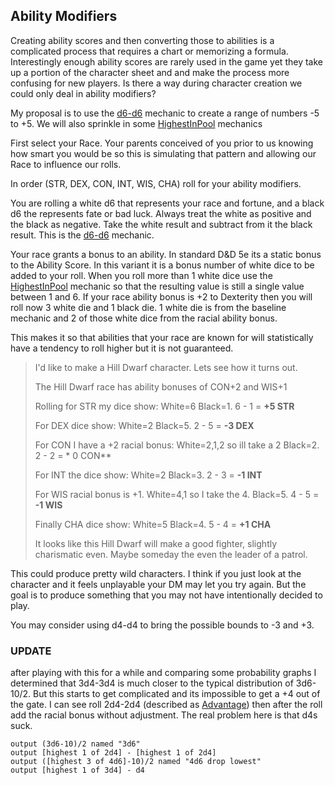 ## Ability Modifiers

Creating ability scores and then converting those to abilities is a complicated process that requires a chart or memorizing a formula. Interestingly enough ability scores are rarely used in the game yet they take up a portion of the character sheet and and make the process more confusing for new players. Is there a way during character creation we could only deal in ability modifiers?

My proposal is to use the [d6-d6](../mechanic/d6-d6.md) mechanic to create a range of numbers -5 to +5. We will also sprinkle in some [HighestInPool](../mechanic/HighestInPool.md) mechanics

First select your Race. Your parents conceived of you prior to us knowing how smart you would be so this is simulating that pattern and allowing our Race to influence our rolls. 

In order (STR, DEX, CON, INT, WIS, CHA) roll for your ability modifiers.

You are rolling a white d6 that represents your race and fortune, and a black d6 the represents fate or bad luck. Always treat the white as positive and the black as negative. Take the white result and subtract from it the black result. This is the [d6-d6](../mechanic/d6-d6.md) mechanic.

Your race grants a bonus to an ability. In standard D&D 5e its a static bonus to the Ability Score. In this variant it is a bonus number of white dice to be added to your roll. When you roll more than 1 white dice use the [HighestInPool](../mechanic/HighestInPool.md) mechanic so that the resulting value is still a single value between 1 and 6. If your race ability bonus is +2 to Dexterity then you will roll now 3 white die and 1 black die. 1 white die is from the baseline mechanic and 2 of those white dice from the racial ability bonus.

This makes it so that abilities that your race are known for will statistically have a tendency to roll higher but it is not guaranteed. 

> I'd like to make a Hill Dwarf character. Lets see how it turns out.
>
> The Hill Dwarf race has ability bonuses of CON+2 and WIS+1
>
> Rolling for STR my dice show: White=6 Black=1. 6 - 1 = **+5 STR**
>
> For DEX dice show: White=2 Black=5. 2 - 5 = **-3 DEX**
>
> For CON I have a +2 racial bonus: White=2,1,2 so ill take a 2 Black=2. 2 - 2 =  * 0 CON**
>
> For INT the dice show: White=2 Black=3. 2 - 3 = **-1 INT**
>
> For WIS racial bonus is +1. White=4,1 so I take the 4. Black=5. 4 - 5 = **-1 WIS**
>
> Finally CHA dice show: White=5 Black=4. 5 - 4 = **+1 CHA**
>
> It looks like this Hill Dwarf will make a good fighter, slightly charismatic even. Maybe someday the even the leader of a patrol. 

This could produce pretty wild characters. I think if you just look at the character and it feels unplayable your DM may let you try again. But the goal is to produce something that you may not have intentionally decided to play. 

You may consider using d4-d4 to bring the possible bounds to -3 and +3. 

### UPDATE

after playing with this for a while and comparing some probability graphs I determined that 3d4-3d4 is much closer to the typical distribution of 3d6-10/2. But this starts to get complicated and its impossible to get a +4 out of the gate. I can see roll 2d4-2d4 (described as [Advantage](../mechanic/Advantage.md)) then after the roll add the racial bonus without adjustment. The real problem here is that d4s suck.

```anydice
output (3d6-10)/2 named "3d6"
output [highest 1 of 2d4] - [highest 1 of 2d4]
output ([highest 3 of 4d6]-10)/2 named "4d6 drop lowest"
output [highest 1 of 3d4] - d4
```

